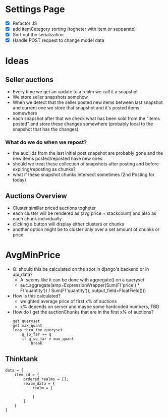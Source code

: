 # Settings Page
- [x] Refactor JS
- [x] add itemCategory sorting (togheter with item or sepparate)
- [x] Sort out the serialization
- [x] Handle POST request to change model data

# Ideas

## Seller auctions
- Every time we get an update to a realm we call it a snapshot
- We store seller snapshots somehow
- When we detect that the seller posted new items between last snapshot and current one we store that snapshot and it's posted items somewhere
- each snapshot after that we check what has been sold from the "items posted" and store these changes somewhere (probably local to the snapshot that has the changes)

### What do we do when we repost?
- the auc_ids from the last initial post snapshot are probably gone and the new items posted/reposted have new ones
- should we treat these collection of snapshots after posting and before expiring/reposting as chunks?
- what if these snapshot chunks intersect sometimes (2nd Posting for today)

## Auctions Overview
- Cluster simillar priced auctions togheter
- each cluster will be rendered as (avg price + stackcount) and also as each chunk individually
- clicking a button will display either clusters or chunks
- another option might be to cluster only over a set amount of chunks or price

# AvgMinPrice
- Q: should this be calculated on the spot in django's backend or in api_data?
  - A: seems like it can be done with aggregate() on a queryset
  - auc.aggregate(amp=ExpressionWrapper(Sum(F('price') * F('quantity')) / Sum(F('quantity')), output_field=FloatField()))
- How is this calculated?
  - weighted average price of first x% of auctions
  - x% depends on server and maybe some hardcoded numbers, TBD
- How do I get the auctionChunks that are in the first x% of auctions?
    ```
    get queryset
    get max_quant
    loop thru the queryset
        q_so_far += q
        if q_so_far > max_quant
            break
    ```

## Thinktank
```
data = {
    item_id = {
        ordered_realms = [];
        realm_data = {
            realm = {
                
            }
        }
    }
}
```



